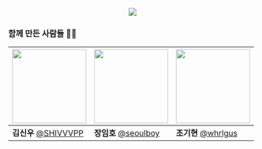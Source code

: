<p align="center">
<img src="https://user-images.githubusercontent.com/46217844/99355696-1da9eb00-28ec-11eb-9ab8-d0c5ef54065e.png">
</p>

### 함께 만든 사람들 👨‍💻

| <img src="https://avatars1.githubusercontent.com/u/34773827?s=400&u=5d2fc5bb683e8974b85d82aa58096335b79db6ab&v=4" width="150"> | <img src="https://avatars3.githubusercontent.com/u/46217844?s=460&u=8dc1af018cddf99b1dee7170beac87d0f69c1fa1&v=4" width="150"> | <img src="https://avatars2.githubusercontent.com/u/21030956?s=460&u=3a1ddcfd3e95a67f995b6a4ab00be331c01a9a5c&v=4" width="150"> |
| ------------------------------------------------------------ | ------------------------------------------------------------ | ------------------------------------------------------------ |
|  **김신우** [@SHIVVVPP](https://github.com/SHIVVVPP)   |  **장임호** [@seoulboy](https://github.com/seoulboy)   |  **조기현** [@whrlgus](https://github.com/whrlgus)     |
